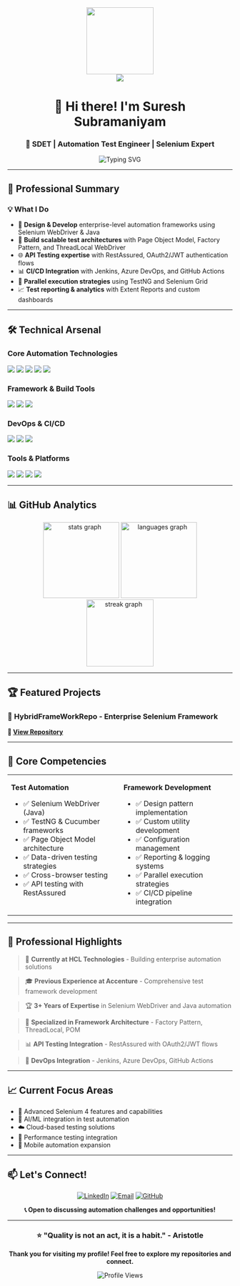 <div align="center">
  <img height="150" src="https://camo.githubusercontent.com/62da68eb62b1e5f175f7d1f0191dd89a653d7908feb22d37d4a0ab07365d6791/68747470733a2f2f6d656469612e67697068792e636f6d2f6d656469612f4d3967624264396e6244724f5475314d71782f67697068792e676966"  />
</div>

<div align="center">
  <img src="https://visitor-badge.laobi.icu/badge?page_id=sureshsub111.sureshsub111&"  />
</div>

<h1 align="center">👋 Hi there! I'm Suresh Subramaniyam</h1>

<h3 align="center">🔬 SDET | Automation Test Engineer | Selenium Expert</h3>

<div align="center">
  <img src="https://readme-typing-svg.herokuapp.com?font=Fira+Code&pause=1000&color=00D9FF&width=435&lines=Automation+Testing+Specialist;Selenium+%2B+Java+Expert;TestNG+%26+Cucumber+Pro;API+Testing+with+RestAssured;3%2B+Years+Experience" alt="Typing SVG" />
</div>

---

## 🚀 **Professional Summary**


### 💡 **What I Do**
- 🎯 **Design & Develop** enterprise-level automation frameworks using Selenium WebDriver & Java
- 🔧 **Build scalable test architectures** with Page Object Model, Factory Pattern, and ThreadLocal WebDriver
- 🌐 **API Testing expertise** with RestAssured, OAuth2/JWT authentication flows
- 📊 **CI/CD Integration** with Jenkins, Azure DevOps, and GitHub Actions
- 🚀 **Parallel execution strategies** using TestNG and Selenium Grid
- 📈 **Test reporting & analytics** with Extent Reports and custom dashboards

---

## 🛠️ **Technical Arsenal**

### **Core Automation Technologies**
<div align="left">
  <img src="https://img.shields.io/badge/Selenium-43B02A?style=for-the-badge&logo=selenium&logoColor=white" />
  <img src="https://img.shields.io/badge/Java-007396?style=for-the-badge&logo=openjdk&logoColor=white" />
  <img src="https://img.shields.io/badge/TestNG-DC382D?style=for-the-badge&logo=testng&logoColor=white" />
  <img src="https://img.shields.io/badge/Cucumber-23D96C?style=for-the-badge&logo=cucumber&logoColor=white" />
  <img src="https://img.shields.io/badge/REST_Assured-25A162?style=for-the-badge&logo=rest&logoColor=white" />
</div>

### **Framework & Build Tools**
<div align="left">
  <img src="https://img.shields.io/badge/Maven-C71A36?style=for-the-badge&logo=apache-maven&logoColor=white" />
  <img src="https://img.shields.io/badge/Spring_Boot-6DB33F?style=for-the-badge&logo=spring-boot&logoColor=white" />
  <img src="https://img.shields.io/badge/Apache_POI-D22128?style=for-the-badge&logo=apache&logoColor=white" />
</div>

### **DevOps & CI/CD**
<div align="left">
  <img src="https://img.shields.io/badge/Jenkins-D24939?style=for-the-badge&logo=jenkins&logoColor=white" />
  <img src="https://img.shields.io/badge/Azure_DevOps-0078D4?style=for-the-badge&logo=azure-devops&logoColor=white" />
  <img src="https://img.shields.io/badge/GitHub_Actions-2088FF?style=for-the-badge&logo=github-actions&logoColor=white" />
</div>

### **Tools & Platforms**
<div align="left">
  <img src="https://img.shields.io/badge/Git-F05032?style=for-the-badge&logo=git&logoColor=white" />
  <img src="https://img.shields.io/badge/Postman-FF6C37?style=for-the-badge&logo=postman&logoColor=white" />
  <img src="https://img.shields.io/badge/JIRA-0052CC?style=for-the-badge&logo=jira&logoColor=white" />
  <img src="https://img.shields.io/badge/Eclipse-2C2255?style=for-the-badge&logo=eclipse&logoColor=white" />
</div>

---

## 📊 **GitHub Analytics**

<div align="center">
  <img src="https://github-readme-stats.vercel.app/api?username=sureshsub111&show_icons=true&theme=radical&include_all_commits=true&count_private=true" height="170" alt="stats graph"  />
  <img src="https://github-readme-stats.vercel.app/api/top-langs?username=sureshsub111&layout=compact&theme=radical&langs_count=8" height="170" alt="languages graph"  />
</div>

<div align="center">
  <img src="https://github-readme-streak-stats.herokuapp.com/?user=sureshsub111&theme=radical" height="150" alt="streak graph"  />
</div>

---

## 🏆 **Featured Projects**

### 🎯 **HybridFrameWorkRepo** - Enterprise Selenium Framework
**🔗 [View Repository](https://github.com/sureshsub111/HybridFrameWorkRepo)**


---

## 🎯 **Core Competencies**

<table>
<tr>
<td valign="top" width="50%">

**Test Automation**
- ✅ Selenium WebDriver (Java)
- ✅ TestNG & Cucumber frameworks
- ✅ Page Object Model architecture
- ✅ Data-driven testing strategies
- ✅ Cross-browser testing
- ✅ API testing with RestAssured

</td>
<td valign="top" width="50%">

**Framework Development**
- ✅ Design pattern implementation
- ✅ Custom utility development
- ✅ Configuration management
- ✅ Reporting & logging systems
- ✅ Parallel execution strategies
- ✅ CI/CD pipeline integration

</td>
</tr>
</table>

---

## 🌟 **Professional Highlights**

> 💼 **Currently at HCL Technologies** - Building enterprise automation solutions

> 🎓 **Previous Experience at Accenture** - Comprehensive test framework development

> 🏆 **3+ Years of Expertise** in Selenium WebDriver and Java automation

> 🚀 **Specialized in Framework Architecture** - Factory Pattern, ThreadLocal, POM

> 📊 **API Testing Integration** - RestAssured with OAuth2/JWT flows

> 🔧 **DevOps Integration** - Jenkins, Azure DevOps, GitHub Actions

---

## 📈 **Current Focus Areas**

- 🔬 Advanced Selenium 4 features and capabilities
- 🤖 AI/ML integration in test automation  
- ☁️ Cloud-based testing solutions
- 🚀 Performance testing integration
- 📱 Mobile automation expansion

---

## 📫 **Let's Connect!**

<div align="center">

[![LinkedIn](https://img.shields.io/badge/-Connect_on_LinkedIn-0077B5?style=for-the-badge&logo=linkedin&logoColor=white)](https://www.linkedin.com/in/suresh-automation)
[![Email](https://img.shields.io/badge/-Email_Me-D14836?style=for-the-badge&logo=gmail&logoColor=white)](mailto:suresh.automation@gmail.com)
[![GitHub](https://img.shields.io/badge/-Follow_GitHub-181717?style=for-the-badge&logo=github&logoColor=white)](https://github.com/sureshsub111)

**📞 Open to discussing automation challenges and opportunities!**

</div>

---

<div align="center">

### ⭐ **"Quality is not an act, it is a habit." - Aristotle**

**Thank you for visiting my profile! Feel free to explore my repositories and connect.**

![Profile Views](https://komarev.com/ghpvc/?username=sureshsub111&color=blueviolet&style=for-the-badge)

</div>
